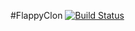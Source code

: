 #FlappyClon
[![Build Status](https://travis-ci.org/herrlock/Manga.svg?branch=master)](https://travis-ci.org/Neuxz/FlappyClon)
